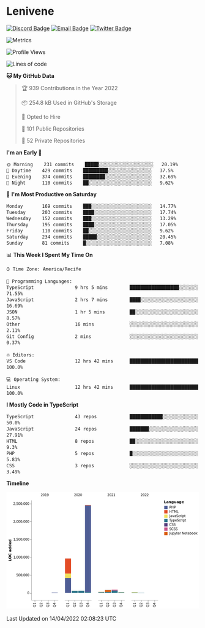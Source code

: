 # Lenivene

[![Discord Badge](https://img.shields.io/badge/-Lenivene%230715-black?style=flat-square&logo=Discord&logoColor=white)](http://discord.com/)
[![Email Badge](https://img.shields.io/badge/-lenivene@msn.com-black?style=flat-square&logo=Gmail&logoColor=white&link=mailto:lenivene@msn.com)](mailto:lenivene@msn.com)
[![Twitter Badge](https://img.shields.io/badge/-@enevinel-black?style=flat-square&logo=twitter&logoColor=white&link=https://twitter.com/enevinel)](https://twitter.com/enevinel)

<!-- https://github-readme-stats.vercel.app/api?username=lenivene&show_icons=true -->

<img src="https://metrics.lecoq.io/lenivene?template=classic&config.timezone=America%2FRecife" alt="Metrics" />

<!--START_SECTION:waka-->
![Profile Views](http://img.shields.io/badge/Profile%20Views-6-blue)

![Lines of code](https://img.shields.io/badge/From%20Hello%20World%20I%27ve%20Written-4%20Million%20lines%20of%20code-blue)

**🐱 My GitHub Data** 

> 🏆 939 Contributions in the Year 2022
 > 
> 📦 254.8 kB Used in GitHub's Storage 
 > 
> 💼 Opted to Hire
 > 
> 📜 101 Public Repositories 
 > 
> 🔑 52 Private Repositories  
 > 
**I'm an Early 🐤** 

```text
🌞 Morning    231 commits    █████░░░░░░░░░░░░░░░░░░░░   20.19% 
🌆 Daytime    429 commits    █████████░░░░░░░░░░░░░░░░   37.5% 
🌃 Evening    374 commits    ████████░░░░░░░░░░░░░░░░░   32.69% 
🌙 Night      110 commits    ██░░░░░░░░░░░░░░░░░░░░░░░   9.62%

```
📅 **I'm Most Productive on Saturday** 

```text
Monday       169 commits    ███░░░░░░░░░░░░░░░░░░░░░░   14.77% 
Tuesday      203 commits    ████░░░░░░░░░░░░░░░░░░░░░   17.74% 
Wednesday    152 commits    ███░░░░░░░░░░░░░░░░░░░░░░   13.29% 
Thursday     195 commits    ████░░░░░░░░░░░░░░░░░░░░░   17.05% 
Friday       110 commits    ██░░░░░░░░░░░░░░░░░░░░░░░   9.62% 
Saturday     234 commits    █████░░░░░░░░░░░░░░░░░░░░   20.45% 
Sunday       81 commits     █░░░░░░░░░░░░░░░░░░░░░░░░   7.08%

```


📊 **This Week I Spent My Time On** 

```text
⌚︎ Time Zone: America/Recife

💬 Programming Languages: 
TypeScript               9 hrs 5 mins        ██████████████████░░░░░░░   71.55% 
JavaScript               2 hrs 7 mins        ████░░░░░░░░░░░░░░░░░░░░░   16.69% 
JSON                     1 hr 5 mins         ██░░░░░░░░░░░░░░░░░░░░░░░   8.57% 
Other                    16 mins             ░░░░░░░░░░░░░░░░░░░░░░░░░   2.11% 
Git Config               2 mins              ░░░░░░░░░░░░░░░░░░░░░░░░░   0.37%

🔥 Editors: 
VS Code                  12 hrs 42 mins      █████████████████████████   100.0%

💻 Operating System: 
Linux                    12 hrs 42 mins      █████████████████████████   100.0%

```

**I Mostly Code in TypeScript** 

```text
TypeScript               43 repos            ████████████░░░░░░░░░░░░░   50.0% 
JavaScript               24 repos            ███████░░░░░░░░░░░░░░░░░░   27.91% 
HTML                     8 repos             ██░░░░░░░░░░░░░░░░░░░░░░░   9.3% 
PHP                      5 repos             █░░░░░░░░░░░░░░░░░░░░░░░░   5.81% 
CSS                      3 repos             ░░░░░░░░░░░░░░░░░░░░░░░░░   3.49%

```


**Timeline**

![Chart not found](https://raw.githubusercontent.com/lenivene/lenivene/master/charts/bar_graph.png) 


 Last Updated on 14/04/2022 02:08:23 UTC
<!--END_SECTION:waka-->